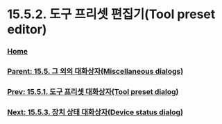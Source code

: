 # 15.5.2. 도구 프리셋 편집기(Tool preset editor)

### [Home](./00-home.md)
### [Parent: 15.5. 그 외의 대화상자(Miscellaneous dialogs)](./15-05-00-miscellaneous-dialogs.md)
### [Prev: 15.5.1. 도구 프리셋 대화상자(Tool preset dialog)](./15-05-01-tool-preset-dialog.md)
### [Next: 15.5.3. 장치 상태 대화상자(Device status dialog)](./15-05-03-device-status-dialog.md)
